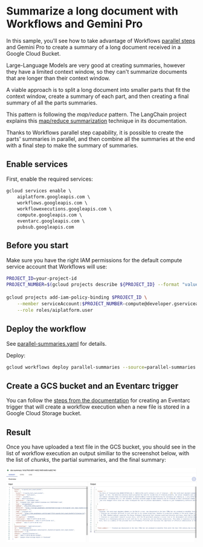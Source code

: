 # Summarize a long document with Workflows and Gemini Pro

In this sample, you'll see how to take advantage of Workflows 
[parallel steps](https://cloud.google.com/workflows/docs/reference/syntax/parallel-steps) 
and Gemini Pro to create a summary of a long document received in a Google Cloud Bucket.

Large-Language Models are very good at creating summaries, however they have a limited context window,
so they can't summarize documents that are longer than their context window.

A viable approach is to split a long document into smaller parts that fit the context window,
create a summary of each part, and then creating a final summary of all the parts summaries.

This pattern is following the _map/reduce_ pattern. The LangChain project explains this 
[map/reduce summarization](https://python.langchain.com/docs/use_cases/summarization#option-2.-map-reduce) 
technique in its documentation.

Thanks to Workflows parallel step capability, it is possible to create the parts' summaries in parallel,
and then combine all the summaries at the end with a final step to make the summary of summaries.

## Enable services

First, enable the required services:
```
gcloud services enable \
    aiplatform.googleapis.com \
    workflows.googleapis.com \
    workflowexecutions.googleapis.com \
    compute.googleapis.com \
    eventarc.googleapis.com \
    pubsub.googleapis.com
```

## Before you start

Make sure you have the right IAM permissions for the default compute service
account that Workflows will use:

```sh
PROJECT_ID=your-project-id
PROJECT_NUMBER=$(gcloud projects describe ${PROJECT_ID} --format "value(projectNumber)")

gcloud projects add-iam-policy-binding $PROJECT_ID \
    --member serviceAccount:$PROJECT_NUMBER-compute@developer.gserviceaccount.com \
    --role roles/aiplatform.user
```

## Deploy the workflow

See [parallel-summaries.yaml](./parallel-summaries.yaml) for details. 

Deploy:

```sh
gcloud workflows deploy parallel-summaries --source=parallel-summaries.yaml
```

## Create a GCS bucket and an Eventarc trigger

You can follow the [steps from the documentation](https://cloud.google.com/eventarc/docs/workflows/quickstart-storage) 
for creating an Eventarc trigger that will create a workflow execution when a new file is stored in a Google Cloud Storage bucket.

## Result

Once you have uploaded a text file in the GCS bucket, you should see in the list of workflow execution
an output similiar to the screenshot below, with the list of _chunks_, the partial summaries, and the final summary:

![](./gemini-workflows-mapreduce-summary.jpg)




